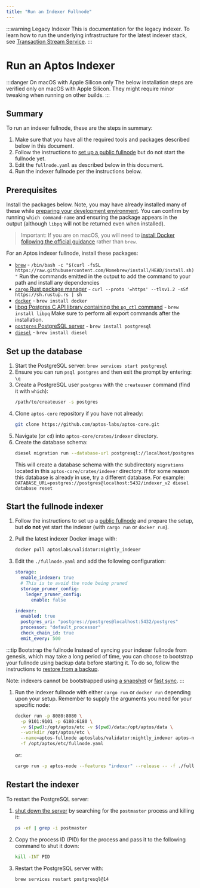 ```yaml
---
title: "Run an Indexer Fullnode"
---
```


:::warning Legacy Indexer
This is documentation for the legacy indexer. To learn how to run the underlying infrastructure for the latest indexer stack, see [Transaction Stream Service](/indexer/txn-stream).
:::

# Run an Aptos Indexer

:::danger On macOS with Apple Silicon only
The below installation steps are verified only on macOS with Apple Silicon. They might require minor tweaking when running on other builds.
:::

## Summary

To run an indexer fullnode, these are the steps in summary:

1. Make sure that you have all the required tools and packages described below in this document.
1. Follow the instructions to [set up a public fullnode](/nodes/full-node/verify-pfn.md) but do not start the fullnode yet.
1. Edit the `fullnode.yaml` as described below in this document.
1. Run the indexer fullnode per the instructions below.

## Prerequisites

Install the packages below. Note, you may have already installed many of these while [preparing your development environment](/guides/building-from-source). You can confirm by running `which command-name` and ensuring the package appears in the output (although `libpq` will not be returned even when installed).

> Important: If you are on macOS, you will need to [install Docker following the official guidance](https://docs.docker.com/desktop/install/mac-install/) rather than `brew`.

For an Aptos indexer fullnode, install these packages:

- [`brew`](https://brew.sh/) - `/bin/bash -c "$(curl -fsSL https://raw.githubusercontent.com/Homebrew/install/HEAD/install.sh)"` Run the commands emitted in the output to add the command to your path and install any dependencies
- [`cargo` Rust package manager](https://www.rust-lang.org/tools/install) - `curl --proto '=https' --tlsv1.2 -sSf https://sh.rustup.rs | sh`
- [`docker`](https://docs.docker.com/get-docker/) - `brew install docker`
- [libpq Postgres C API library containing the `pg_ctl` command](https://formulae.brew.sh/formula/libpq) - `brew install libpq`
  Make sure to perform all export commands after the installation.
- [`postgres` PostgreSQL server](https://www.postgresql.org/) - `brew install postgresql`
- [`diesel`](https://diesel.rs/) - `brew install diesel`

## Set up the database

1. Start the PostgreSQL server:
   `brew services start postgresql`
1. Ensure you can run `psql postgres` and then exit the prompt by entering: `\q`
1. Create a PostgreSQL user `postgres` with the `createuser` command (find it with `which`):
   ```bash
   /path/to/createuser -s postgres
   ```
1. Clone `aptos-core` repository if you have not already:
   ```bash
   git clone https://github.com/aptos-labs/aptos-core.git
   ```
1. Navigate (or `cd`) into `aptos-core/crates/indexer` directory.
1. Create the database schema:
   ```bash
   diesel migration run --database-url postgresql://localhost/postgres
   ```
   This will create a database schema with the subdirectory `migrations` located in this `aptos-core/crates/indexer` directory. If for some reason this database is already in use, try a different database. For example: `DATABASE_URL=postgres://postgres@localhost:5432/indexer_v2 diesel database reset`

## Start the fullnode indexer

1. Follow the instructions to set up a [public fullnode](/nodes/full-node/verify-pfn.md) and prepare the setup, but **do not** yet start the indexer (with `cargo run` or `docker run`).
1. Pull the latest indexer Docker image with:
   ```bash
   docker pull aptoslabs/validator:nightly_indexer
   ```
1. Edit the `./fullnode.yaml` and add the following configuration:

   ```yaml
   storage:
     enable_indexer: true
     # This is to avoid the node being pruned
     storage_pruner_config:
       ledger_pruner_config:
         enable: false

   indexer:
     enabled: true
     postgres_uri: "postgres://postgres@localhost:5432/postgres"
     processor: "default_processor"
     check_chain_id: true
     emit_every: 500
   ```

:::tip Bootstrap the fullnode
Instead of syncing your indexer fullnode from genesis, which may take a long period of time, you can choose to bootstrap your fullnode using backup data before starting it. To do so, follow the instructions to [restore from a backup](/nodes/full-node/aptos-db-restore.md).

Note: indexers cannot be bootstrapped using [a snapshot](/nodes/full-node/bootstrap-fullnode.md) or [fast sync](../../guides/state-sync.md#fast-syncing).
:::

1. Run the indexer fullnode with either `cargo run` or `docker run` depending upon your setup. Remember to supply the arguments you need for your specific node:
   ```bash
   docker run -p 8080:8080 \
     -p 9101:9101 -p 6180:6180 \
     -v $(pwd):/opt/aptos/etc -v $(pwd)/data:/opt/aptos/data \
     --workdir /opt/aptos/etc \
     --name=aptos-fullnode aptoslabs/validator:nightly_indexer aptos-node \
     -f /opt/aptos/etc/fullnode.yaml
   ```
   or:
   ```bash
   cargo run -p aptos-node --features "indexer" --release -- -f ./fullnode.yaml
   ```

## Restart the indexer

To restart the PostgreSQL server:

1. [shut down the server](https://www.postgresql.org/docs/8.1/postmaster-shutdown.html) by searching for the `postmaster` process and killing it:

   ```bash
   ps -ef | grep -i postmaster
   ```

1. Copy the process ID (PID) for the process and pass it to the following command to shut it down:

   ```bash
   kill -INT PID
   ```

1. Restart the PostgreSQL server with:
   ```bash
   brew services restart postgresql@14
   ```
